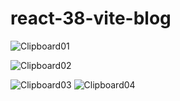 # react-38-vite-blog


![Clipboard01](https://user-images.githubusercontent.com/61388692/201205883-cfced777-2d91-4004-b567-5e72b8d09349.png)

![Clipboard02](https://user-images.githubusercontent.com/61388692/201205906-68b245a7-826a-4e66-96f5-283017402852.png)


![Clipboard03](https://user-images.githubusercontent.com/61388692/201205924-e8f7b95c-946a-45f2-9d21-81d70e3b6188.png) ![Clipboard04](https://user-images.githubusercontent.com/61388692/201205949-0cd6b79a-bc10-48ff-8be1-ba00eab3dd5b.png)


